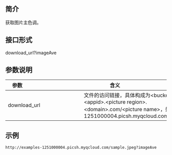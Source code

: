 ## 简介
获取图片主色调。
## 接口形式
download_url?imageAve
## 参数说明
| 参数                                      | 含义                                       |
| --------------------------------------- | ---------------------------------------- |
|download_url                            |文件的访问链接，具体构成为&lt;bucket id&gt;-&lt;appid&gt;.&lt;picture region&gt;.&lt;domain&gt;.com/&lt;picture name&gt;，如examples-1251000004.picsh.myqcloud.com/sample.jpeg|
## 示例
```
http://examples-1251000004.picsh.myqcloud.com/sample.jpeg?imageAve
```
